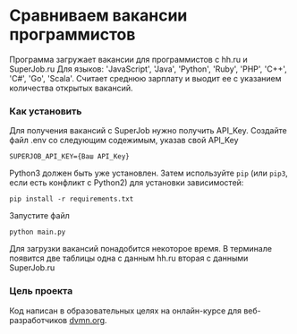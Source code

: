 # Сравниваем вакансии программистов

Программа загружает вакансии для программистов с hh.ru и SuperJob.ru
Для языков:
'JavaScript',
'Java',
'Python',
'Ruby',
'PHP',
'C++',
'C#',
'Go',
'Scala'.
Считает среднюю зарплату и выодит ее с указанием количества открытых вакансий.
### Как установить

Для получения вакансий с SuperJob нужно получить API_Key.
Создайте файл .env со следующим содежимым, указав свой API_Key
```
SUPERJOB_API_KEY={Ваш API_Key}
```
Python3 должен быть уже установлен. 
Затем используйте `pip` (или `pip3`, если есть конфликт с Python2) для установки зависимостей:
```
pip install -r requirements.txt
```
Запустите файл
```
python main.py
```
Для загрузки вакансий понадобится некоторое время. В терминале появится две таблицы одна с данным hh.ru вторая с данными SuperJob.ru
### Цель проекта

Код написан в образовательных целях на онлайн-курсе для веб-разработчиков [dvmn.org](https://dvmn.org/).